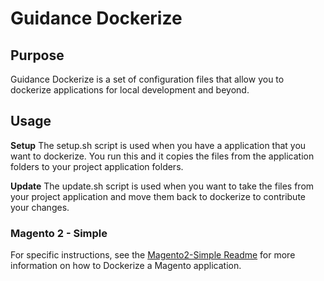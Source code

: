 # Guidance Dockerize

## Purpose

Guidance Dockerize is a set of configuration files that allow you to dockerize applications for local development and beyond.

## Usage

**Setup**
The setup.sh script is used when you have a application that you want to dockerize. You run this and it copies the files from the 
application folders to your project application folders.

**Update**
The update.sh script is used when you want to take the files from your project application and move them back to dockerize to 
contribute your changes. 

### Magento 2 - Simple
For specific instructions, see the [Magento2-Simple Readme](magento2-simple) for more information on how to Dockerize a Magento application.